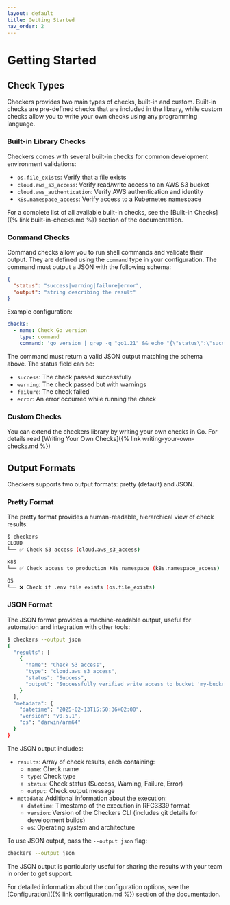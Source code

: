 ```yaml
---
layout: default
title: Getting Started
nav_order: 2
---
```


# Getting Started

## Check Types

Checkers provides two main types of checks, built-in and custom. Built-in checks
are pre-defined checks that are included in the library, while custom checks
allow you to write your own checks using any programming language.

### Built-in Library Checks

Checkers comes with several built-in checks for common development environment validations:

- `os.file_exists`: Verify that a file exists
- `cloud.aws_s3_access`: Verify read/write access to an AWS S3 bucket
- `cloud.aws_authentication`: Verify AWS authentication and identity
- `k8s.namespace_access`: Verify access to a Kubernetes namespace

For a complete list of all available built-in checks, see the 
[Built-in Checks]({% link built-in-checks.md %}) section of the documentation.

### Command Checks

Command checks allow you to run shell commands and validate their output. They
are defined using the `command` type in your configuration. The command must
output a JSON with the following schema:

```json
{
  "status": "success|warning|failure|error",
  "output": "string describing the result"
}
```

Example configuration:

```yaml
checks:
  - name: Check Go version
    type: command
    command: 'go version | grep -q "go1.21" && echo "{\"status\":\"success\",\"output\":\"Go 1.21 is installed\"}" || echo "{\"status\":\"failure\",\"output\":\"Wrong Go version\"}"'
```

The command must return a valid JSON output matching the schema above. The status field can be:

- `success`: The check passed successfully
- `warning`: The check passed but with warnings
- `failure`: The check failed
- `error`: An error occurred while running the check

### Custom Checks

You can extend the checkers library by writing your own checks in Go. For details read
[Writing Your Own Checks]({% link writing-your-own-checks.md %})

## Output Formats

Checkers supports two output formats: pretty (default) and JSON.

### Pretty Format

The pretty format provides a human-readable, hierarchical view of check results:

```bash
$ checkers
CLOUD
└── ✅ Check S3 access (cloud.aws_s3_access)

K8S
└── ✅ Check access to production K8s namespace (k8s.namespace_access)

OS
└── ❌ Check if .env file exists (os.file_exists)
```

### JSON Format

The JSON format provides a machine-readable output, useful for automation and integration with other tools:

```bash
$ checkers --output json
{
  "results": [
    {
      "name": "Check S3 access",
      "type": "cloud.aws_s3_access",
      "status": "Success",
      "output": "Successfully verified write access to bucket 'my-bucket'"
    }
  ],
  "metadata": {
    "datetime": "2025-02-13T15:50:36+02:00",
    "version": "v0.5.1",
    "os": "darwin/arm64"
  }
}
```

The JSON output includes:
- `results`: Array of check results, each containing:
  - `name`: Check name
  - `type`: Check type
  - `status`: Check status (Success, Warning, Failure, Error)
  - `output`: Check output message
- `metadata`: Additional information about the execution:
  - `datetime`: Timestamp of the execution in RFC3339 format
  - `version`: Version of the Checkers CLI (includes git details for development builds)
  - `os`: Operating system and architecture

To use JSON output, pass the `--output json` flag:
```bash
checkers --output json
```

The JSON output is particularly useful for sharing the results with your team in order to get support.

For detailed information about the configuration options, see the [Configuration]({% link configuration.md %}) section of the documentation.
